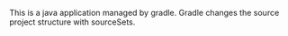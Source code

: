This is a java application managed by gradle.
Gradle changes the source project structure with sourceSets.
